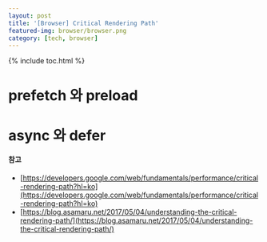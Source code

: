 ```yaml
---
layout: post
title: '[Browser] Critical Rendering Path'
featured-img: browser/browser.png
category: [tech, browser]
---
```

{% include toc.html %}

# prefetch 와 preload

# async 와 defer

#### 참고
- [https://developers.google.com/web/fundamentals/performance/critical-rendering-path?hl=ko](https://developers.google.com/web/fundamentals/performance/critical-rendering-path?hl=ko)
- [https://blog.asamaru.net/2017/05/04/understanding-the-critical-rendering-path/](https://blog.asamaru.net/2017/05/04/understanding-the-critical-rendering-path/)